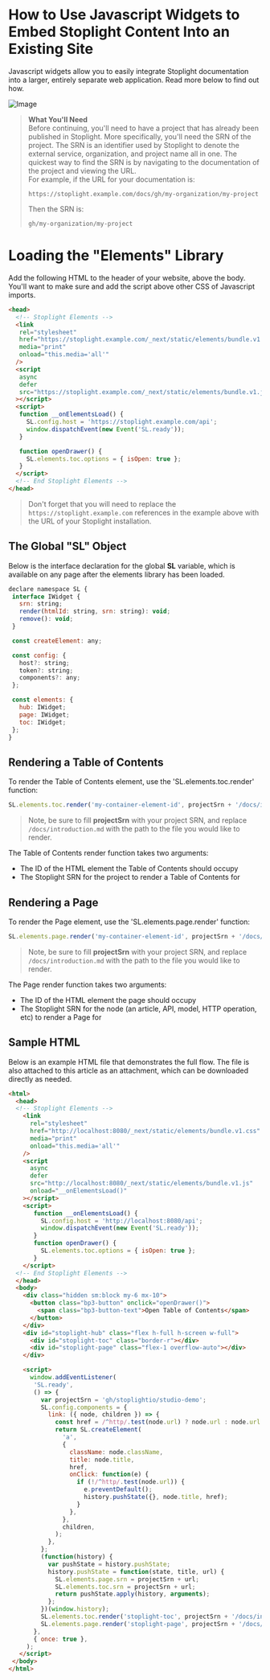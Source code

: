 # How to Use Javascript Widgets to Embed Stoplight Content Into an Existing Site

Javascript widgets allow you to easily integrate Stoplight documentation into a larger, entirely separate web application. Read more below to find out how.

![Image](../../../assets/images/StoplightEmbedDoc-Intro.png)

<!--theme: success-->
> **What You'll Need** <br>
> Before continuing, you'll need to have a project that has already been published in Stoplight. More specifically, you'll need the SRN of the project. The SRN is an identifier used by Stoplight to denote the external service, organization, and project name all in one. The quickest way to find the SRN is by navigating to the documentation of the project and viewing the URL. <br>
> For example, if the URL for your documentation is:
> ```
> https://stoplight.example.com/docs/gh/my-organization/my-project
> ```
> Then the SRN is: 
> ```
> gh/my-organization/my-project
> ```

# Loading the "Elements" Library
Add the following HTML to the header of your website, above the body. You'll want to make sure and add the script above other CSS of Javascript imports.

```html
<head>
  <!-- Stoplight Elements -->
  <link
   rel="stylesheet"
   href="https://stoplight.example.com/_next/static/elements/bundle.v1.css"
   media="print"
   onload="this.media='all'"
  />
  <script
   async
   defer
   src="https://stoplight.example.com/_next/static/elements/bundle.v1.js" onload="__onElementsLoad()"
  ></script>
  <script>
   function __onElementsLoad() {
     SL.config.host = 'https://stoplight.example.com/api';
     window.dispatchEvent(new Event('SL.ready'));
   }

   function openDrawer() {
     SL.elements.toc.options = { isOpen: true };
   }
  </script>
  <!-- End Stoplight Elements -->
</head>
```

<!--theme: warning-->
> Don't forget that you will need to replace the `https://stoplight.example.com` references in the example above with the URL of your Stoplight installation.

## The Global "SL" Object
Below is the interface declaration for the global **SL** variable, which is available on any page after the elements library has been loaded.

```javascript
declare namespace SL {
 interface IWidget {
   srn: string;
   render(htmlId: string, srn: string): void;
   remove(): void;
 }

 const createElement: any;

 const config: {
   host?: string;
   token?: string;
   components?: any;
 };

 const elements: {
   hub: IWidget;
   page: IWidget;
   toc: IWidget;
 };
}
```

## Rendering a Table of Contents
To render the Table of Contents element, use the 'SL.elements.toc.render' function:

```javascript
SL.elements.toc.render('my-container-element-id', projectSrn + '/docs/introduction.md');
```

<!--theme: warning-->
> Note, be sure to fill **projectSrn** with your project SRN, and replace `/docs/introduction.md` with the path to the file you would like to render.

The Table of Contents render function takes two arguments:

- The ID of the HTML element the Table of Contents should occupy
- The Stoplight SRN for the project to render a Table of Contents for


## Rendering a Page
To render the Page element, use the 'SL.elements.page.render' function:

```javascript
SL.elements.page.render('my-container-element-id', projectSrn + '/docs/introduction.md');
```

<!--theme: warning-->
> Note, be sure to fill **projectSrn** with your project SRN, and replace `/docs/introduction.md` with the path to the file you would like to render.

The Page render function takes two arguments:

- The ID of the HTML element the page should occupy
- The Stoplight SRN for the node (an article, API, model, HTTP operation, etc) to render a Page for

## Sample HTML
Below is an example HTML file that demonstrates the full flow. The file is also attached to this article as an attachment, which can be downloaded directly as needed.

```html
<html>
  <head>
  <!-- Stoplight Elements -->
    <link
      rel="stylesheet"
      href="http://localhost:8080/_next/static/elements/bundle.v1.css"
      media="print"
      onload="this.media='all'"
    />
    <script
      async
      defer
      src="http://localhost:8080/_next/static/elements/bundle.v1.js"
      onload="__onElementsLoad()"
    ></script>
    <script>
       function __onElementsLoad() {
         SL.config.host = 'http://localhost:8080/api';
         window.dispatchEvent(new Event('SL.ready'));
       }
       function openDrawer() {
         SL.elements.toc.options = { isOpen: true };
       }
    </script>
  <!-- End Stoplight Elements -->
  </head>
  <body>
    <div class="hidden sm:block my-6 mx-10">
      <button class="bp3-button" onclick="openDrawer()">
        <span class="bp3-button-text">Open Table of Contents</span>
      </button>
    </div>
    <div id="stoplight-hub" class="flex h-full h-screen w-full">
      <div id="stoplight-toc" class="border-r"></div>
      <div id="stoplight-page" class="flex-1 overflow-auto"></div>
    </div>

    <script>
      window.addEventListener(
       'SL.ready',
       () => {
         var projectSrn = 'gh/stoplightio/studio-demo';
         SL.config.components = {
           link: ({ node, children }) => {
             const href = /^http/.test(node.url) ? node.url : node.url.replace(projectSrn, '');
             return SL.createElement(
               'a',
               {
                 className: node.className,
                 title: node.title,
                 href,
                 onClick: function(e) {
                   if (!/^http/.test(node.url)) {
                     e.preventDefault();
                     history.pushState({}, node.title, href);
                   }
                 },
               },
               children,
             );
           },
         };
         (function(history) {
           var pushState = history.pushState;
           history.pushState = function(state, title, url) {
             SL.elements.page.srn = projectSrn + url;
             SL.elements.toc.srn = projectSrn + url;
             return pushState.apply(history, arguments);
           };
         })(window.history);
         SL.elements.toc.render('stoplight-toc', projectSrn + '/docs/introduction.md');
         SL.elements.page.render('stoplight-page', projectSrn + '/docs/introduction.md');
       },
       { once: true },
     );
   </script>
 </body>
</html>
```

<!-- TODO: Add download links -->